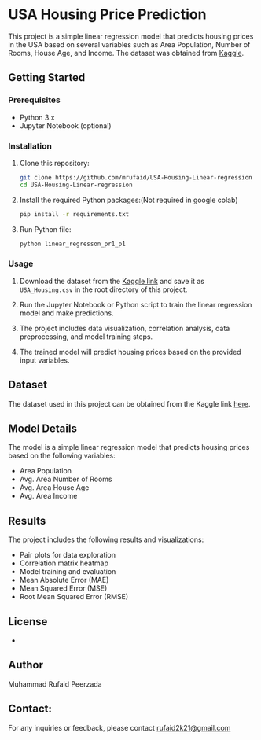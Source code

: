 

# USA Housing Price Prediction

This project is a simple linear regression model that predicts housing prices in the USA based on several variables such as Area Population, Number of Rooms, House Age, and Income. 
The dataset was obtained from [Kaggle](https://www.kaggle.com/datasets/kanths028/usa-housing/).

## Getting Started

### Prerequisites

- Python 3.x
- Jupyter Notebook (optional)

### Installation

1. Clone this repository:

   ```bash
   git clone https://github.com/mrufaid/USA-Housing-Linear-regression
   cd USA-Housing-Linear-regression
   ```

2. Install the required Python packages:(Not required in google colab)

   ```bash
   pip install -r requirements.txt
   ```
3. Run Python file:
   ```bash
   python linear_regresson_pr1_p1
   ```
### Usage

1. Download the dataset from the [Kaggle link](https://www.kaggle.com/datasets/kanths028/usa-housing/) and save it as `USA_Housing.csv` in the root directory of this project.

2. Run the Jupyter Notebook or Python script to train the linear regression model and make predictions.

3. The project includes data visualization, correlation analysis, data preprocessing, and model training steps.

4. The trained model will predict housing prices based on the provided input variables.

## Dataset

The dataset used in this project can be obtained from the Kaggle link [here](https://www.kaggle.com/datasets/kanths028/usa-housing/).

## Model Details

The model is a simple linear regression model that predicts housing prices based on the following variables:

- Area Population
- Avg. Area Number of Rooms
- Avg. Area House Age
- Avg. Area Income

## Results

The project includes the following results and visualizations:

- Pair plots for data exploration
- Correlation matrix heatmap
- Model training and evaluation
- Mean Absolute Error (MAE)
- Mean Squared Error (MSE)
- Root Mean Squared Error (RMSE)

## License

-
## Author

Muhammad Rufaid Peerzada
## Contact:
For any inquiries or feedback, please contact rufaid2k21@gmail.com

